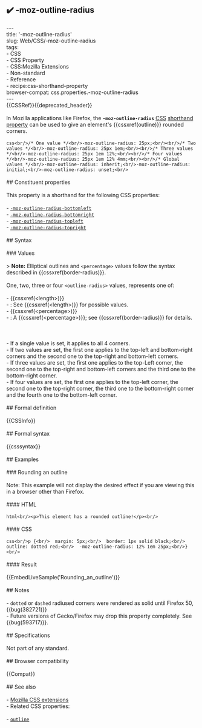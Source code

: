 ## ✔️ -moz-outline-radius 
 ---<br/>title: '-moz-outline-radius'<br/>slug: Web/CSS/-moz-outline-radius<br/>tags:<br/>  - CSS<br/>  - CSS Property<br/>  - CSS:Mozilla Extensions<br/>  - Non-standard<br/>  - Reference<br/>  - recipe:css-shorthand-property<br/>browser-compat: css.properties.-moz-outline-radius<br/>---<br/>{{CSSRef}}{{deprecated_header}}<br/><br/>In Mozilla applications like Firefox, the **`-moz-outline-radius`** [CSS](/en-US/docs/Web/CSS) [shorthand property](/en-US/docs/Web/CSS/Shorthand_properties) can be used to give an element's {{cssxref(outline)}} rounded corners.<br/><br/>```css<br/>/* One value */<br/>-moz-outline-radius: 25px;<br/><br/>/* Two values */<br/>-moz-outline-radius: 25px 1em;<br/><br/>/* Three values */<br/>-moz-outline-radius: 25px 1em 12%;<br/><br/>/* Four values */<br/>-moz-outline-radius: 25px 1em 12% 4mm;<br/><br/>/* Global values */<br/>-moz-outline-radius: inherit;<br/>-moz-outline-radius: initial;<br/>-moz-outline-radius: unset;<br/>```<br/><br/>## Constituent properties<br/><br/>This property is a shorthand for the following CSS properties:<br/><br/>- [`-moz-outline-radius-bottomleft`](/en-US/docs/Web/CSS/-moz-outline-radius-bottomleft)<br/>- [`-moz-outline-radius-bottomright`](/en-US/docs/Web/CSS/-moz-outline-radius-bottomright)<br/>- [`-moz-outline-radius-topleft`](/en-US/docs/Web/CSS/-moz-outline-radius-topleft)<br/>- [`-moz-outline-radius-topright`](/en-US/docs/Web/CSS/-moz-outline-radius-topright)<br/><br/>## Syntax<br/><br/>### Values<br/><br/>> **Note:** Elliptical outlines and `<percentage>` values follow the syntax described in {{cssxref(border-radius)}}.<br/><br/>One, two, three or four `<outline-radius>` values, represents one of:<br/><br/>- {{cssxref(&lt;length&gt;)}}<br/>  - : See {{cssxref(&lt;length&gt;)}} for possible values.<br/>- {{cssxref(&lt;percentage&gt;)}}<br/>  - : A {{cssxref(&lt;percentage&gt;)}}; see {{cssxref(border-radius)}} for details.<br/><br/><!----><br/><br/>- If a single value is set, it applies to all 4 corners.<br/>- If two values are set, the first one applies to the top-left and bottom-right corners and the second one to the top-right and bottom-left corners.<br/>- If three values are set, the first one applies to the top-Left corner, the second one to the top-right and bottom-left corners and the third one to the bottom-right corner.<br/>- If four values are set, the first one applies to the top-left corner, the second one to the top-right corner, the third one to the bottom-right corner and the fourth one to the bottom-left corner.<br/><br/>## Formal definition<br/><br/>{{CSSInfo}}<br/><br/>## Formal syntax<br/><br/>{{csssyntax}}<br/><br/>## Examples<br/><br/>### Rounding an outline<br/><br/>Note: This example will not display the desired effect if you are viewing this in a browser other than Firefox.<br/><br/>#### HTML<br/><br/>```html<br/><p>This element has a rounded outline!</p><br/>```<br/><br/>#### CSS<br/><br/>```css<br/>p {<br/>  margin: 5px;<br/>  border: 1px solid black;<br/>  outline: dotted red;<br/>  -moz-outline-radius: 12% 1em 25px;<br/>}<br/>```<br/><br/>#### Result<br/><br/>{{EmbedLiveSample('Rounding_an_outline')}}<br/><br/>## Notes<br/><br/>- `dotted` or `dashed` radiused corners were rendered as solid until Firefox 50, {{bug(382721)}}<br/>- Future versions of Gecko/Firefox may drop this property completely. See {{bug(593717)}}.<br/><br/>## Specifications<br/><br/>Not part of any standard.<br/><br/>## Browser compatibility<br/><br/>{{Compat}}<br/><br/>## See also<br/><br/>- [Mozilla CSS extensions](/en-US/docs/Web/CSS/Mozilla_Extensions)<br/>- Related CSS properties:<br/><br/>  - [`outline`](/en-US/docs/Web/CSS/outline)<br/>